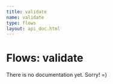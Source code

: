 ```yaml
---
title: validate
name: validate
type: flows
layout: api_doc.html
---
```

# Flows: validate


There is no documentation yet. Sorry! =)

